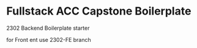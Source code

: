 # Fullstack ACC Capstone Boilerplate

2302 Backend Boilerplate starter

for Front ent use 2302-FE branch
